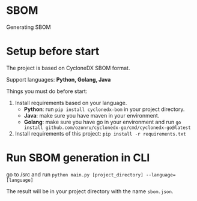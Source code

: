 # SBOM

Generating SBOM

# Setup before start

The project is based on CycloneDX SBOM format.

Support languages: **Python, Golang, Java**

Things you must do before start:

1. Install requirements based on your language.
    - **Python**: run `pip install cyclonedx-bom` in your project directory.
    - **Java**: make sure you have maven in your environment.
    - **Golang**: make sure you have go in your environment and run `go install github.com/ozonru/cyclonedx-go/cmd/cyclonedx-go@latest`
2. Install requirements of this project: `pip install -r requirements.txt`

# Run SBOM generation in CLI

go to /src and run `python main.py [project_directory] --language=[language]`

The result will be in your project directory with the name `sbom.json`.
